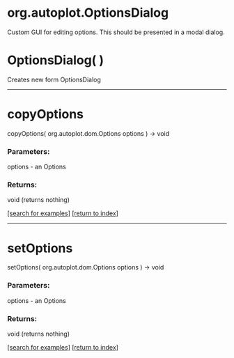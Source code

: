 # org.autoplot.OptionsDialog

Custom GUI for editing options.  This should be
 presented in a modal dialog.

# OptionsDialog( )
Creates new form OptionsDialog

***
<a name="copyOptions"></a>
# copyOptions
copyOptions( org.autoplot.dom.Options options ) &rarr; void



### Parameters:
options - an Options

### Returns:
void (returns nothing)


<a href="https://github.com/autoplot/dev/search?q=copyOptions&unscoped_q=copyOptions">[search for examples]</a>
<a href="https://github.com/autoplot/documentation/blob/master/javadoc/index-all.md">[return to index]</a>

***
<a name="setOptions"></a>
# setOptions
setOptions( org.autoplot.dom.Options options ) &rarr; void



### Parameters:
options - an Options

### Returns:
void (returns nothing)


<a href="https://github.com/autoplot/dev/search?q=setOptions&unscoped_q=setOptions">[search for examples]</a>
<a href="https://github.com/autoplot/documentation/blob/master/javadoc/index-all.md">[return to index]</a>

